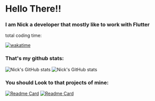 # Hello There!! 
### I am Nick a developer that mostly like to work with Flutter

total coding time: 

[![wakatime](https://wakatime.com/badge/user/b78796be-3cde-4c01-985e-f83f52f93069.svg)](https://wakatime.com/@b78796be-3cde-4c01-985e-f83f52f93069)

### That's my github stats:

![Nick's GitHub stats](https://github-readme-stats.vercel.app/api/top-langs/?username=NickNterm&theme=gruvbox)
![Nick's GitHub stats](https://github-readme-stats.vercel.app/api?username=NickNterm&show_icons=true&theme=gruvbox&locale=en)

### You should Look to that projects of mine:

[![Readme Card](https://github-readme-stats.vercel.app/api/pin/?username=NickNterm&repo=StudentRestaurantUOI&theme=gruvbox)](https://github.com/NickNterm/StudentRestaurantUOI)
[![Readme Card](https://github-readme-stats.vercel.app/api/pin/?username=NickNterm&repo=PowerOffNotifier&theme=gruvbox)](https://github.com/NickNterm/PowerOffNotifier)
